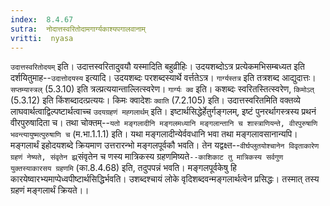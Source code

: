 ```yaml
---
index:  8.4.67
sutra:  नोदात्तस्वरितोदामगार्ग्यकाश्यपगालवानाम्
vritti:  nyasa
---
```


`उदात्तस्वरितोदयम्` इति। उदात्तस्वरितादुवयौ यस्मादिति बहुव्रीहिः। उदयशब्दोऽत्र प्रत्येकमभिसम्बध्यत इति दर्शयितुमाह--`उदात्तोदयस्य` इत्यादि। उदयशब्दः परशब्दस्यार्थे वर्त्ततेऽत्र।
`गार्ग्यस्तत्र` इति तत्रशब्द आद्युदात्तः। `सप्तम्यास्त्रल्` (5.3.10) इति त्रल्प्रत्ययान्ताल्लित्स्वरेण। `गार्ग्यः क्व` इति। कशब्दः स्वरितस्तित्स्वरेण, `किमोऽत्` (5.3.12) इति किंशब्दादत्प्रत्ययः। किमः क्वादेशः `क्वाति` (7.2.105) इति।
उदात्तस्वरितमिति वक्तव्ये लाघवार्थत्वाद्विल्पष्टार्थत्वाच्च `उदयग्रहणं मह्गलार्थम्` इति। इष्टार्थसिद्धेर्हेतुर्गङ्गलम्, इष्टं पुनरर्थागस्त्रस्य प्रथनं वीरपुरुषादिता च। तथा चोक्तम्--`यतो मङ्गलादीनि मङ्गलमध्यानि मङ्गलान्तानि च शास्त्राणियन्ते, वीरपुरुषाणि भवन्त्यायुष्मत्पुरुषाणि च` (म.भा.1.1.1) इति। यथा मङ्गलादीन्येर्ववधानि भवा तथा मङ्गलावसानान्यपि। मङ्गलार्थं इहोदयशब्दे क्रियमाण उत्तरारन्भो मङ्गलपूर्वकौ भवति। तेन यद्वक्ष्त--`वीर्घप्लुतयोश्चानेन विवृताकारेण ग्रहणं नेष्यते, संवृतेन झ्र्`संवृतेन च णस्य मात्रिकस्य ग्रहणमिष्यते`--काशिकाट तु मात्रिकस्य सर्वगुण युक्तस्याकारसय ग्रहणमि` (का.8.4.68) इति, तदुपपन्नं भवति। मङ्गलपूर्वकेषु हि कारयेष्वारभ्यमाप्पेध्वपीष्टार्थसिद्धिर्भवति। उशब्दश्चायं लोके वृदिशब्दवन्मङ्गलार्थत्वेन प्रसिद्धः। तस्मात् तस्य ग्रहणं मङ्गलार्थं क्रियते।।

